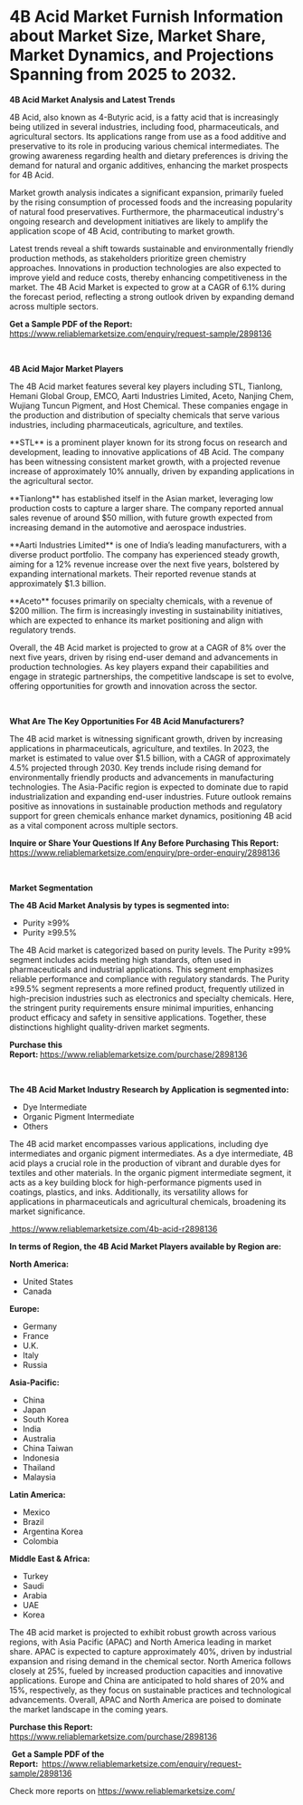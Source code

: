 <p><h1>4B Acid Market Furnish Information about Market Size, Market Share, Market Dynamics, and Projections Spanning from 2025 to 2032.</h1></p><p><strong>4B Acid Market Analysis and Latest Trends</strong></p>
<p><p>4B Acid, also known as 4-Butyric acid, is a fatty acid that is increasingly being utilized in several industries, including food, pharmaceuticals, and agricultural sectors. Its applications range from use as a food additive and preservative to its role in producing various chemical intermediates. The growing awareness regarding health and dietary preferences is driving the demand for natural and organic additives, enhancing the market prospects for 4B Acid.</p><p>Market growth analysis indicates a significant expansion, primarily fueled by the rising consumption of processed foods and the increasing popularity of natural food preservatives. Furthermore, the pharmaceutical industry's ongoing research and development initiatives are likely to amplify the application scope of 4B Acid, contributing to market growth. </p><p>Latest trends reveal a shift towards sustainable and environmentally friendly production methods, as stakeholders prioritize green chemistry approaches. Innovations in production technologies are also expected to improve yield and reduce costs, thereby enhancing competitiveness in the market. The 4B Acid Market is expected to grow at a CAGR of 6.1% during the forecast period, reflecting a strong outlook driven by expanding demand across multiple sectors.</p></p>
<p><strong>Get a Sample PDF of the Report:&nbsp;</strong> <a href="https://www.reliablemarketsize.com/enquiry/request-sample/2898136?utm_campaign=2781&utm_medium=2&utm_source=Github&utm_content=ia&utm_term=15032025&utm_id=4b-acid">https://www.reliablemarketsize.com/enquiry/request-sample/2898136</a></p>
<p>&nbsp;</p>
<p><strong>4B Acid Major Market Players</strong></p>
<p><p>The 4B Acid market features several key players including STL, Tianlong, Hemani Global Group, EMCO, Aarti Industries Limited, Aceto, Nanjing Chem, Wujiang Tuncun Pigment, and Host Chemical. These companies engage in the production and distribution of specialty chemicals that serve various industries, including pharmaceuticals, agriculture, and textiles.</p><p>**STL** is a prominent player known for its strong focus on research and development, leading to innovative applications of 4B Acid. The company has been witnessing consistent market growth, with a projected revenue increase of approximately 10% annually, driven by expanding applications in the agricultural sector.</p><p>**Tianlong** has established itself in the Asian market, leveraging low production costs to capture a larger share. The company reported annual sales revenue of around $50 million, with future growth expected from increasing demand in the automotive and aerospace industries.</p><p>**Aarti Industries Limited** is one of India’s leading manufacturers, with a diverse product portfolio. The company has experienced steady growth, aiming for a 12% revenue increase over the next five years, bolstered by expanding international markets. Their reported revenue stands at approximately $1.3 billion.</p><p>**Aceto** focuses primarily on specialty chemicals, with a revenue of $200 million. The firm is increasingly investing in sustainability initiatives, which are expected to enhance its market positioning and align with regulatory trends.</p><p>Overall, the 4B Acid market is projected to grow at a CAGR of 8% over the next five years, driven by rising end-user demand and advancements in production technologies. As key players expand their capabilities and engage in strategic partnerships, the competitive landscape is set to evolve, offering opportunities for growth and innovation across the sector.</p></p>
<p>&nbsp;</p>
<p><strong>What Are The Key Opportunities For 4B Acid Manufacturers?</strong></p>
<p><p>The 4B acid market is witnessing significant growth, driven by increasing applications in pharmaceuticals, agriculture, and textiles. In 2023, the market is estimated to value over $1.5 billion, with a CAGR of approximately 4.5% projected through 2030. Key trends include rising demand for environmentally friendly products and advancements in manufacturing technologies. The Asia-Pacific region is expected to dominate due to rapid industrialization and expanding end-user industries. Future outlook remains positive as innovations in sustainable production methods and regulatory support for green chemicals enhance market dynamics, positioning 4B acid as a vital component across multiple sectors.</p></p>
<p><strong>Inquire or Share Your Questions If Any Before Purchasing This Report:</strong> <a href="https://www.reliablemarketsize.com/enquiry/pre-order-enquiry/2898136?utm_campaign=2781&utm_medium=2&utm_source=Github&utm_content=ia&utm_term=15032025&utm_id=4b-acid">https://www.reliablemarketsize.com/enquiry/pre-order-enquiry/2898136</a></p>
<p>&nbsp;</p>
<p><strong>Market Segmentation</strong></p>
<p><strong>The 4B Acid Market Analysis by types is segmented into:</strong></p>
<p><ul><li>Purity ≥99%</li><li>Purity ≥99.5%</li></ul></p>
<p><p>The 4B Acid market is categorized based on purity levels. The Purity ≥99% segment includes acids meeting high standards, often used in pharmaceuticals and industrial applications. This segment emphasizes reliable performance and compliance with regulatory standards. The Purity ≥99.5% segment represents a more refined product, frequently utilized in high-precision industries such as electronics and specialty chemicals. Here, the stringent purity requirements ensure minimal impurities, enhancing product efficacy and safety in sensitive applications. Together, these distinctions highlight quality-driven market segments.</p></p>
<p><strong>Purchase this Report:&nbsp;</strong><a href="https://www.reliablemarketsize.com/purchase/2898136?utm_campaign=2781&utm_medium=2&utm_source=Github&utm_content=ia&utm_term=15032025&utm_id=4b-acid">https://www.reliablemarketsize.com/purchase/2898136</a></p>
<p>&nbsp;</p>
<p><strong>The 4B Acid Market Industry Research by Application is segmented into:</strong></p>
<p><ul><li>Dye Intermediate</li><li>Organic Pigment Intermediate</li><li>Others</li></ul></p>
<p><p>The 4B acid market encompasses various applications, including dye intermediates and organic pigment intermediates. As a dye intermediate, 4B acid plays a crucial role in the production of vibrant and durable dyes for textiles and other materials. In the organic pigment intermediate segment, it acts as a key building block for high-performance pigments used in coatings, plastics, and inks. Additionally, its versatility allows for applications in pharmaceuticals and agricultural chemicals, broadening its market significance.</p></p>
<p><a href="https://www.reliablemarketsize.com/4b-acid-r2898136?utm_campaign=2781&utm_medium=2&utm_source=Github&utm_content=ia&utm_term=15032025&utm_id=4b-acid">&nbsp;https://www.reliablemarketsize.com/4b-acid-r2898136</a></p>
<p><strong>In terms of Region, the 4B Acid Market Players available by Region are:</strong></p>
<p>
    <p> <strong> North America: </strong>
        <ul>
            <li>United States</li>
            <li>Canada</li>
        </ul>
        </p> 
    <p> <strong> Europe: </strong>
        <ul>
            <li>Germany</li>
            <li>France</li>
            <li>U.K.</li>
            <li>Italy</li>
            <li>Russia</li>
        </ul>
        </p> 
    <p> <strong> Asia-Pacific: </strong>
        <ul>
            <li>China</li>
            <li>Japan</li>
            <li>South Korea</li>
            <li>India</li>
            <li>Australia</li>
            <li>China Taiwan</li>
            <li>Indonesia</li>
            <li>Thailand</li>
            <li>Malaysia</li>
        </ul>
        </p> 
    <p> <strong> Latin America: </strong>
        <ul>
            <li>Mexico</li>
            <li>Brazil</li>
            <li>Argentina Korea</li>
            <li>Colombia</li>
        </ul>
        </p> 
    <p> <strong> Middle East & Africa: </strong>
        <ul>
            <li>Turkey</li>
            <li>Saudi</li>
            <li>Arabia</li>
            <li>UAE</li>
            <li>Korea</li>
        </ul>
    </p>
    </p>
<p><p>The 4B acid market is projected to exhibit robust growth across various regions, with Asia Pacific (APAC) and North America leading in market share. APAC is expected to capture approximately 40%, driven by industrial expansion and rising demand in the chemical sector. North America follows closely at 25%, fueled by increased production capacities and innovative applications. Europe and China are anticipated to hold shares of 20% and 15%, respectively, as they focus on sustainable practices and technological advancements. Overall, APAC and North America are poised to dominate the market landscape in the coming years.</p></p>
<p><strong>Purchase this Report: </strong><a href="https://www.reliablemarketsize.com/purchase/2898136?utm_campaign=2781&utm_medium=2&utm_source=Github&utm_content=ia&utm_term=15032025&utm_id=4b-acid">https://www.reliablemarketsize.com/purchase/2898136</a></p>
<p>&nbsp;<strong>Get a Sample PDF of the Report:&nbsp;&nbsp;</strong><a href="https://www.reliablemarketsize.com/enquiry/request-sample/2898136?utm_campaign=2781&utm_medium=2&utm_source=Github&utm_content=ia&utm_term=15032025&utm_id=4b-acid">https://www.reliablemarketsize.com/enquiry/request-sample/2898136</a></p>
<p><strong></strong></p>
<p>Check more reports on <a href="https://www.reliablemarketsize.com/?utm_campaign=2781&utm_medium=2&utm_source=Github&utm_content=ia&utm_term=15032025&utm_id=4b-acid">https://www.reliablemarketsize.com/</a></p>